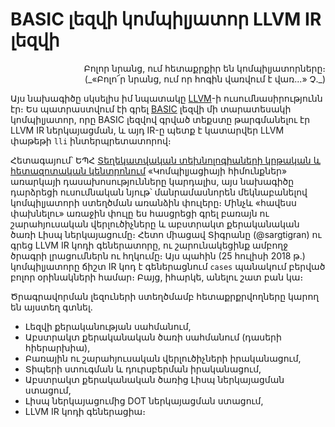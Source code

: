 BASIC լեզվի կոմպիլյատոր LLVM IR լեզվի
=====================================

<div style="text-align:right">
Բոլոր նրանց, ում հետաքրքիր են կոմպիլյատորները։<br/>
(_«Բոլո՜ր նրանց, ում որ հոգին վառվում է վառ...» Չ._)
</div>

Այս նախագիծը սկսելիս իմ նպատակը [LLVM](http://llvm.org/)-ի ուսումնասիրությունն էր։ Ես պատրաստվում էի գրել [BASIC](https://en.wikipedia.org/wiki/BASIC) լեզվի մի տարատեսակի կոմպիլյատոր, որը BASIC լեզվով գրված տեքստը թարգմանելու էր LLVM IR ներկայացման, և այդ IR-ը պետք է կատարվեր LLVM փաթեթի `lli` ինտերպրետատորով։

Հետագայում՝ ԵՊՀ [Տեղեկատվական տեխնոլոգիաների կրթական և հետազոտական կենտրոնում](http://ysu.am/it/) «Կոմպիլյացիայի հիմունքներ» առարկայի դասախոսությունները կարդալիս, այս նախագիծը դարձրեցի ուսումնական նյութ՝ մանրամասնորեն մեկնաբանելով կոմպիլյատորի ստեղծման առանձին փուլերը։ Մինչև «հավեսս փախնելու» առաջին փուլը ես հասցրեցի գրել բառայն ու շարահյուսական վերլուծիչները և աբստրակտ քերականական ծառի Լիսպ ներկայացումը։ Հետո միացավ Տիգրանը (@sargtigran) ու գրեց LLVM IR կոդի գեներատորը, ու շարունակեցինք ամբողջ ծրագրի լրացումներն ու հղկումը։ Այս պահին (25 հուլիսի 2018 թ.) կոմպիլյատորը ճիշտ IR կոդ է գեներացնում `cases` պանակում բերված բոլոր օրինակների համար։ Բայց, իհարկե, անելու շատ բան կա։

Ծրագրավորման լեզուների ստեղծմամբ հետաքրքրվողները կարող են այստեղ գտնել.

* Լեզվի քերականության սահմանում,
* Աբստրակտ քերականական ծառի սահմանում (դասերի հիերարխիա),
* Բառային ու շարահյուսական վերլուծիչների իրականացում,
* Տիպերի ստուգման և դուրսբերման իրականացում,
* Աբստրակտ քերականական ծառից Լիսպ ներկայացման ստացում,
* Լիսպ ներկայացումից DOT ներկայացման ստացում,
* LLVM IR կոդի գեներացիա։

